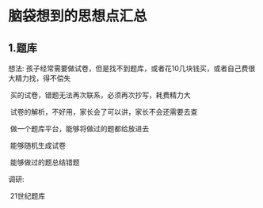 # 脑袋想到的思想点汇总

## 1.题库

想法: 孩子经常需要做试卷，但是找不到题库，或者花10几块钱买，或者自己费很大精力找，得不偿失

​		买的试卷，错题无法再次联系，必须再次抄写，耗费精力大

​		试卷的解析，不好用，家长会了可以讲，家长不会还需要去查

​		 做一个题库平台，能够将做过的题都给放进去

​		 能够随机生成试卷

​		能够做过的题总结错题

调研:

​		21世纪题库

​		